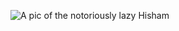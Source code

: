 ![A pic of the notoriously lazy Hisham](https://user-images.githubusercontent.com/76899317/145713499-177500e1-3b7f-4196-976d-e8e5bc0e973f.jpg)
